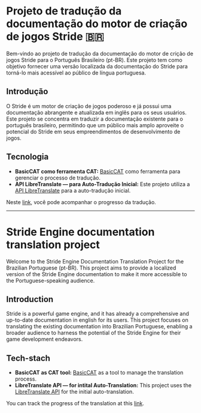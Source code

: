 # Projeto de tradução da documentação do motor de criação de jogos Stride 🇧🇷

Bem-vindo ao projeto de tradução da documentação do motor de crição de jogos Stride para o Português Brasileiro (pt-BR). 
Este projeto tem como objetivo fornecer uma versão localizada da documentação do Stride para torná-lo mais acessível ao público de língua portuguesa.

## Introdução

O Stride é um motor de criação de jogos poderoso e já possui uma documentação abrangente e atualizada em inglês para os seus usuários. 
Este projeto se concentra em traduzir a documentação existente para o português brasileiro, permitindo que um público mais amplo aproveite o potencial do Stride em seus empreendimentos de desenvolvimento de jogos.

## Tecnologia
- **BasicCAT como ferramenta CAT:** [BasicCAT](https://www.basiccat.org/) como ferramenta para gerenciar o processo de tradução.
- **API LibreTranslate — para Auto-Tradução Inicial:** Este projeto utiliza a [API LibreTranslate](https://libretranslate.com/) para a auto-tradução inicial.

Neste [link](https://github.com/acastrodev/stride-translations/blob/main/PROGRESS.md), você pode acompanhar o progresso da tradução.

------

# Stride Engine documentation translation project

Welcome to the Stride Engine Documentation Translation Project for the Brazilian Portuguese (pt-BR). 
This project aims to provide a localized version of the Stride Engine documentation to make it more accessible to the Portuguese-speaking audience.

## Introduction

Stride is a powerful game engine, and it has already a comprehensive and up-to-date documentation in english for its users. 
This project focuses on translating the existing documentation into Brazilian Portuguese, enabling a broader audience to harness the potential of the Stride Engine for their game development endeavors.

## Tech-stach
- **BasicCAT as CAT tool:** [BasicCAT](https://www.basiccat.org/) as a tool to manage the translation process.
- **LibreTranslate API — for intital Auto-Translation:** This project uses the [LibreTranslate API](https://libretranslate.com/) for the initial auto-translation.

You can track the progress of the translation at this [link](https://github.com/acastrodev/stride-translations/blob/main/PROGRESS.md).

